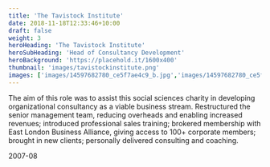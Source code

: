 ```yaml
---
title: 'The Tavistock Institute'
date: 2018-11-18T12:33:46+10:00
draft: false
weight: 3
heroHeading: 'The Tavistock Institute'
heroSubHeading: 'Head of Consultancy Development'
heroBackground: 'https://placehold.it/1600x400'
thumbnail: 'images/tavistockinstitute.png'
images: ['images/14597682780_ce5f7ae4c9_b.jpg','images/14597682780_ce5f7ae4c9_b.jpg']
---
```


The aim of this role was to assist this social sciences charity in developing organizational consultancy as a viable business stream.  Restructured the senior management team, reducing overheads and enabling increased revenues; introduced professional sales training; brokered membership with East London Business Alliance, giving access to 100+ corporate members; brought in new clients; personally delivered consulting and coaching.

2007-08